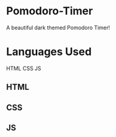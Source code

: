 # Pomodoro-Timer
A beautiful dark themed Pomodoro Timer!

# Languages Used
HTML
CSS
JS

## HTML
## CSS
## JS
